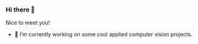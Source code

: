 ### Hi there 👋

Nice to meet you! 

- 🔭 I’m currently working on some cool applied computer vision projects.
<!--
**Seeeeeyo/Seeeeeyo** is a ✨ _special_ ✨ repository because its `README.md` (this file) appears on your GitHub profile.

Here are some ideas to get you started:

- 🔭 I’m currently working on some cool applied computer vision projects.

-->
